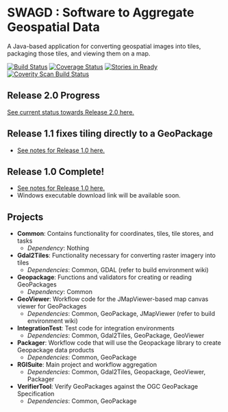 SWAGD : Software to Aggregate Geospatial Data
===============

A Java-based application for converting geospatial images into tiles, packaging those tiles, and viewing them on a map.

[![Build Status](https://travis-ci.org/GitHubRGI/swagd.svg?branch=master)](https://travis-ci.org/GitHubRGI/swagd)
[![Coverage Status](https://coveralls.io/repos/GitHubRGI/swagd/badge.svg?branch=master)](https://coveralls.io/r/GitHubRGI/swagd?branch=master)
[![Stories in Ready](https://badge.waffle.io/GitHubRGI/swagd.png?label=ready&title=Ready)](https://waffle.io/GitHubRGI/swagd)
[![Coverity Scan Build Status](https://scan.coverity.com/projects/3993/badge.svg)](https://scan.coverity.com/projects/3993)

## Release 2.0 Progress
[See current status towards Release 2.0 here.](https://github.com/GitHubRGI/swagd/milestones/Release%202.0)

## Release 1.1 fixes tiling directly to a GeoPackage
* [See notes for Release 1.0 here.](https://github.com/GitHubRGI/swagd/releases/tag/v1.1)

## Release 1.0 Complete!
* [See notes for Release 1.0 here.](https://github.com/GitHubRGI/swagd/releases/tag/v1.0)
* Windows executable download link will be available soon.

## Projects
* __Common__: Contains functionality for coordinates, tiles, tile stores, and tasks
  * _Dependency_: Nothing
* __Gdal2Tiles__: Functionality necessary for converting raster imagery into tiles
  * _Dependencies_: Common, GDAL (refer to build environment wiki)
* __Geopackage__: Functions and validators for creating or reading GeoPackages
  * _Dependency_: Common
* __GeoViewer__: Workflow code for the JMapViewer-based map canvas viewer for GeoPackages
  * _Dependencies_: Common, GeoPackage, JMapViewer (refer to build environment wiki)
* __IntegrationTest__: Test code for integration environments
  * _Dependencies_: Common, Gdal2Tiles, GeoPackage, GeoViewer
* __Packager__: Workflow code that will use the Geopackage library to create Geopackage data products
  * _Dependencies_: Common, GeoPackage
* __RGISuite__: Main project and workflow aggregation
  * _Dependencies_: Common, Gdal2Tiles, Geopackage, GeoViewer, Packager
* __VerifierTool__: Verify GeoPackages against the OGC GeoPackage Specification
  * _Dependencies_: Common, GeoPackage
